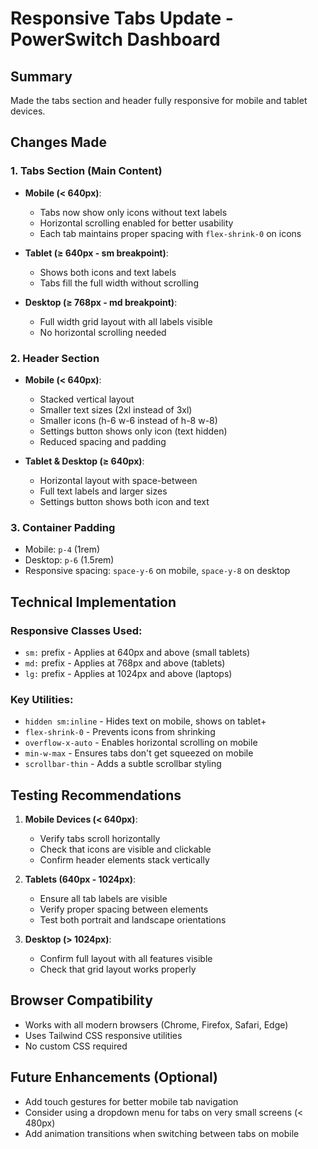 # Responsive Tabs Update - PowerSwitch Dashboard

## Summary
Made the tabs section and header fully responsive for mobile and tablet devices.

## Changes Made

### 1. **Tabs Section (Main Content)**
   - **Mobile (< 640px)**:
     - Tabs now show only icons without text labels
     - Horizontal scrolling enabled for better usability
     - Each tab maintains proper spacing with `flex-shrink-0` on icons
   
   - **Tablet (≥ 640px - sm breakpoint)**:
     - Shows both icons and text labels
     - Tabs fill the full width without scrolling
   
   - **Desktop (≥ 768px - md breakpoint)**:
     - Full width grid layout with all labels visible
     - No horizontal scrolling needed

### 2. **Header Section**
   - **Mobile (< 640px)**:
     - Stacked vertical layout
     - Smaller text sizes (2xl instead of 3xl)
     - Smaller icons (h-6 w-6 instead of h-8 w-8)
     - Settings button shows only icon (text hidden)
     - Reduced spacing and padding
   
   - **Tablet & Desktop (≥ 640px)**:
     - Horizontal layout with space-between
     - Full text labels and larger sizes
     - Settings button shows both icon and text

### 3. **Container Padding**
   - Mobile: `p-4` (1rem)
   - Desktop: `p-6` (1.5rem)
   - Responsive spacing: `space-y-6` on mobile, `space-y-8` on desktop

## Technical Implementation

### Responsive Classes Used:
- `sm:` prefix - Applies at 640px and above (small tablets)
- `md:` prefix - Applies at 768px and above (tablets)
- `lg:` prefix - Applies at 1024px and above (laptops)

### Key Utilities:
- `hidden sm:inline` - Hides text on mobile, shows on tablet+
- `flex-shrink-0` - Prevents icons from shrinking
- `overflow-x-auto` - Enables horizontal scrolling on mobile
- `min-w-max` - Ensures tabs don't get squeezed on mobile
- `scrollbar-thin` - Adds a subtle scrollbar styling

## Testing Recommendations

1. **Mobile Devices (< 640px)**:
   - Verify tabs scroll horizontally
   - Check that icons are visible and clickable
   - Confirm header elements stack vertically

2. **Tablets (640px - 1024px)**:
   - Ensure all tab labels are visible
   - Verify proper spacing between elements
   - Test both portrait and landscape orientations

3. **Desktop (> 1024px)**:
   - Confirm full layout with all features visible
   - Check that grid layout works properly

## Browser Compatibility
- Works with all modern browsers (Chrome, Firefox, Safari, Edge)
- Uses Tailwind CSS responsive utilities
- No custom CSS required

## Future Enhancements (Optional)
- Add touch gestures for better mobile tab navigation
- Consider using a dropdown menu for tabs on very small screens (< 480px)
- Add animation transitions when switching between tabs on mobile
